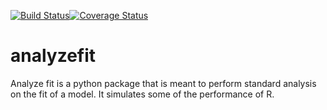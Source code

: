 [![Build Status](https://travis-ci.org/wsmorgan/analyzefit.svg?branch=master)](https://travis-ci.org/wsmorgan/analyzefit)[![Coverage Status](https://coveralls.io/repos/github/wsmorgan/analyzefit/badge.svg?branch=master)](https://coveralls.io/github/wsmorgan/analyzefit?branch=master)

# analyzefit

Analyze fit is a python package that is meant to perform standard
analysis on the fit of a model. It simulates some of the performance of R.

